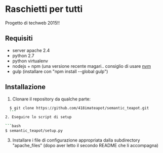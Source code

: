 # Raschietti per tutti

Progetto di techweb 2015!!

## Requisiti
* server apache 2.4
* python 2.7
* python virtualenv
* nodejs + npm (una versione recente magari.. consiglio di usare [nvm](https://github.com/creationix/nvm)
* gulp (installare con "npm install --global gulp")


## Installazione
1. Clonare il repository da qualche parte:

  ```bash
    $ git clone https://github.com/418imateapot/semantic_teapot.git
    ```
2. Eseguire lo script di setup
  
  ```bash
  $ semantic_teapot/setup.py
  ```
3. Installare i file di configurazione appropriata dalla subdirectory "apache_files" (dopo aver letto il secondo README che li accompagna)
